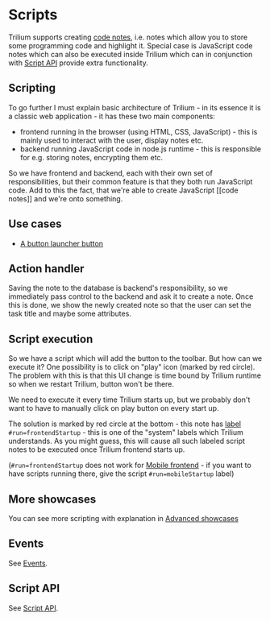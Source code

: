# Scripts
Trilium supports creating [code notes](../Code.md), i.e. notes which allow you to store some programming code and highlight it. Special case is JavaScript code notes which can also be executed inside Trilium which can in conjunction with [Script API](Script%20API.md) provide extra functionality.

## Scripting

To go further I must explain basic architecture of Trilium - in its essence it is a classic web application - it has these two main components:

*   frontend running in the browser (using HTML, CSS, JavaScript) - this is mainly used to interact with the user, display notes etc.
*   backend running JavaScript code in node.js runtime - this is responsible for e.g. storing notes, encrypting them etc.

So we have frontend and backend, each with their own set of responsibilities, but their common feature is that they both run JavaScript code. Add to this the fact, that we're able to create JavaScript \[\[code notes\]\] and we're onto something.

## Use cases

*   [A button launcher button](Scripts/New%20Task%20launcher%20button.md)

## Action handler

Saving the note to the database is backend's responsibility, so we immediately pass control to the backend and ask it to create a note. Once this is done, we show the newly created note so that the user can set the task title and maybe some attributes.

## Script execution

So we have a script which will add the button to the toolbar. But how can we execute it? One possibility is to click on "play" icon (marked by red circle). The problem with this is that this UI change is time bound by Trilium runtime so when we restart Trilium, button won't be there.

We need to execute it every time Trilium starts up, but we probably don't want to have to manually click on play button on every start up.

The solution is marked by red circle at the bottom - this note has [label](../../Advanced%20Usage/Attributes.md) `#run=frontendStartup` - this is one of the "system" labels which Trilium understands. As you might guess, this will cause all such labeled script notes to be executed once Trilium frontend starts up.

(`#run=frontendStartup` does not work for [Mobile frontend](../../Installation%20%26%20Setup/Mobile%20Frontend.md) - if you want to have scripts running there, give the script `#run=mobileStartup` label)

## More showcases

You can see more scripting with explanation in [Advanced showcases](../../Advanced%20Usage/Advanced%20Showcases.md)

## Events

See [Events](Events.md).

## Script API

See [Script API](Script%20API.md).